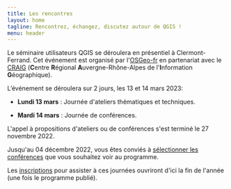 ```yaml
---
title: Les rencontres
layout: home
tagline: Rencontrez, échangez, discutez autour de QGIS !
menu: header
---
```


Le séminaire utilisateurs QGIS se déroulera en présentiel à Clermont-Ferrand. Cet événement est organisé par l'[OSGeo-fr](https://www.osgeo.asso.fr/) en partenariat avec le [CRAIG](https://www.craig.fr/) (**C**entre **R**égional **A**uvergne-Rhône-Alpes de l'**I**nformation **G**éographique).

L’événement se déroulera sur 2 jours, les 13 et 14 mars 2023:

* **Lundi 13 mars** : Journée d'ateliers thématiques et techniques.

* **Mardi 14 mars** : Journée de conférences.

L'appel à propositions d'ateliers ou de conférences s'est terminé le 27 novembre 2022.

Jusqu'au 04 décembre 2022, vous êtes conviés à [sélectionner les conférences](https://sondage.osgeo.asso.fr/index.php/617441) que vous souhaitez voir au programme.

Les [inscriptions](/z25_inscription.html) pour assister à ces journées ouvriront d'ici la fin de l'année (une fois le programme publié).
